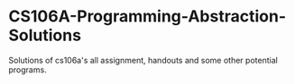 # CS106A-Programming-Abstraction-Solutions
Solutions of cs106a's all assignment, handouts and some other potential programs.
